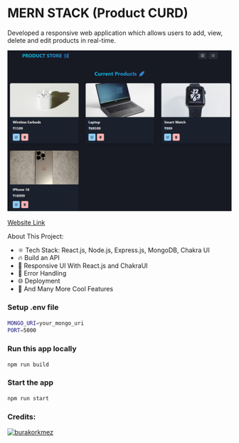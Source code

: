 # MERN STACK (Product CURD)

Developed a responsive web application which allows users to add, view, delete and edit products in real-time.

![image_alt](https://github.com/p-sher4win/mern-stack-proj/blob/832e491c5b0d2685669492480bbff5b204006a6d/frontend/public/mern-stack-proj.png)

[Website Link](https://mern-stack-proj-3o5g.onrender.com)

About This Project:

- ⚛️ Tech Stack: React.js, Node.js, Express.js, MongoDB, Chakra UI
- 🔥 Build an API
- 📱 Responsive UI With React.js and ChakraUI
- 🐞 Error Handling
- 🌐 Deployment
- 🚀 And Many More Cool Features

### Setup .env file

```bash
MONGO_URI=your_mongo_uri
PORT=5000
```

### Run this app locally

```bash
npm run build
```

### Start the app

```bash
npm run start
```

### Credits:

[![burakorkmez](https://img.shields.io/badge/my_portfolio-000?style=for-the-badge&logo=ko-fi&logoColor=white)]([https://katherineoelsner.com/](https://github.com/burakorkmez/mern-crash-course))
